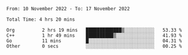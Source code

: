 <!--START_SECTION:waka-->

```text
From: 10 November 2022 - To: 17 November 2022

Total Time: 4 hrs 20 mins

Org          2 hrs 19 mins   █████████████▒░░░░░░░░░░░   53.33 %
C++          1 hr 49 mins    ██████████▒░░░░░░░░░░░░░░   41.93 %
Go           11 mins         █░░░░░░░░░░░░░░░░░░░░░░░░   04.31 %
Other        0 secs          ░░░░░░░░░░░░░░░░░░░░░░░░░   00.25 %
```

<!--END_SECTION:waka-->